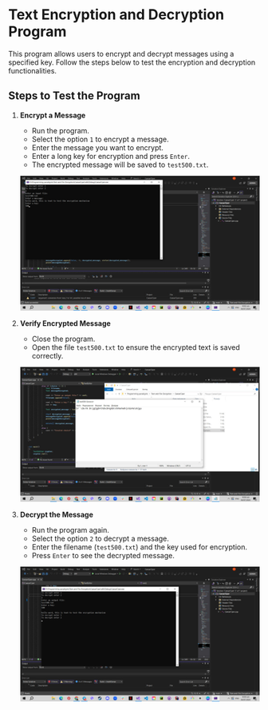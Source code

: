 # Text Encryption and Decryption Program

This program allows users to encrypt and decrypt messages using a specified key. Follow the steps below to test the encryption and decryption functionalities.

## Steps to Test the Program

1. **Encrypt a Message**
    - Run the program.
    - Select the option `1` to encrypt a message.
    - Enter the message you want to encrypt.
    - Enter a long key for encryption and press `Enter`.
    - The encrypted message will be saved to `test500.txt`.

    ![Step 1: Encrypt a Message](Screenshots/step1.jpg)

2. **Verify Encrypted Message**
    - Close the program.
    - Open the file `test500.txt` to ensure the encrypted text is saved correctly.

    ![Step 2: Verify Encrypted Message](Screenshots/step2.jpg)

3. **Decrypt the Message**
    - Run the program again.
    - Select the option `2` to decrypt a message.
    - Enter the filename (`test500.txt`) and the key used for encryption.
    - Press `Enter` to see the decrypted message.

    ![Step 3: Decrypt the Message](Screenshots/step3.jpg)
